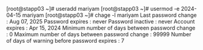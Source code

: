 [root@stapp03 ~]# useradd mariyam
[root@stapp03 ~]# usermod -e 2024-04-15 mariyam
[root@stapp03 ~]# chage -l mariyam
Last password change                                    : Aug 07, 2025
Password expires                                        : never
Password inactive                                       : never
Account expires                                         : Apr 15, 2024
Minimum number of days between password change          : 0
Maximum number of days between password change          : 99999
Number of days of warning before password expires       : 7

